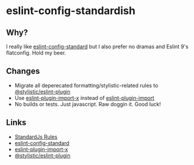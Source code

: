 # eslint-config-standardish

## Why?
I really like [eslint-config-standard](https://github.com/standard/eslint-config-standard) but I also prefer no dramas and Eslint 9's flatconfig. Hold my beer.

## Changes
- Migrate all deperecated formatting/stylistic-related rules to [@stylistic/eslint-plugin](https://eslint.style/packages/default)
- Use [eslint-plugin-import-x](https://github.com/un-ts/eslint-plugin-import-x) instead of [eslint-plugin-import](https://github.com/import-js/eslint-plugin-import) 
- No builds or tests. Just javascript. Raw doggin it. Good luck!

## Links
- [StandardJs Rules](https://standardjs.com/rules)
- [eslint-config-standard](https://github.com/standard/eslint-config-standard)
- [eslint-plugin-import-x](https://github.com/un-ts/eslint-plugin-import-x) 
- [@stylistic/eslint-plugin](https://eslint.style/packages/default)